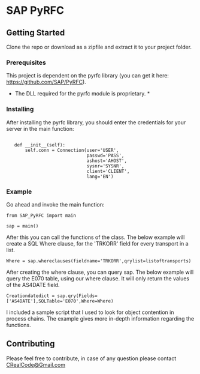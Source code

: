 # SAP PyRFC

## Getting Started

Clone the repo or download as a zipfile and extract it to your project folder.


### Prerequisites

This project is dependent on the pyrfc library (you can get it here: https://github.com/SAP/PyRFC).
* The DLL required for the pyrfc module is proprietary. *


### Installing

After installing the pyrfc library, you should enter the credentials for your server in the main function:

 ```

    def __init__(self):
        self.conn = Connection(user='USER',
                               passwd='PASS',
                               ashost='AHOST',
                               sysnr='SYSNR',
                               client='CLIENT',
                               lang='EN')

```

### Example

Go ahead and invoke the main function:

```
from SAP_PyRFC import main

sap = main()

```

After this you can call the functions of the class. The below example will create a SQL Where clause, for the 'TRKORR' field for every transport in a list.

```
Where = sap.whereclauses(fieldname='TRKORR',qrylist=listoftransports)

```

After creating the where clause, you can query sap. The below example will query the E070 table, using our where clause. It will only return the values of the AS4DATE field.

```
Creationdatedict = sap.qry(Fields=['AS4DATE'],SQLTable='E070',Where=Where)

```

I included a sample script that I used to look for object contention in process chains. The example gives more in-depth information regarding the functions.

## Contributing

Please feel free to contribute, in case of any question please contact CRealCode@Gmail.com